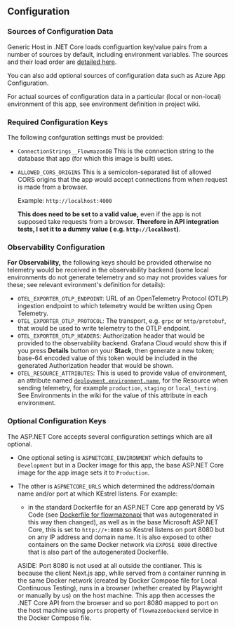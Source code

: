 ## Configuration

### Sources of Configuration Data

Generic Host in .NET Core loads configuartion key/value pairs from a number of sources by default, including environment variables. The sources and their load order are [detailed here](https://learn.microsoft.com/en-us/aspnet/core/fundamentals/configuration/?view=aspnetcore-9.0).

You can also add optional sources of configuration data such as Azure App Configuration.

For actual sources of configuration data in a particular (local or non-local) environment of this app, see environment definition in project wiki.

### Required Configuration Keys

The following confguration settings must be provided:

- `ConnectionStrings__FlowmazonDB`
  This is the connection string to the database that app (for which this image is built) uses.

- `ALLOWED_CORS_ORIGINS`
  This is a semicolon-separated list of allowed CORS origins that the app would accept connections from when request is made from a browser.

  Example: `http://localhost:4000`

  **This does need to be set to a valid value,** even if the app is not supposed take requests from a browser. **Therefore in API integration tests, I set it to a dummy value ( e.g. `http://localhost`)**.

### Observability Configuration

**For Observability,** the following keys should be provided otherwise no telemetry would be received in the observability backend (some local environments do not generate telemetry and so may not provides values for these; see relevant evironment's definition for details):

- `OTEL_EXPORTER_OTLP_ENDPOINT`: URL of an OpenTelemetry Protocol (OTLP) ingestion endpoint to which telemetry would be written using Open Telemetry.
- `OTEL_EXPORTER_OTLP_PROTOCOL`: The transport, e.g. `grpc` or `http/protobuf`, that would be used to write telemetry to the OTLP endpoint.
- `OTEL_EXPORTER_OTLP_HEADERS`: Authorization header that would be provided to the observability backend. Grafana Cloud would show this if you press **Details** button on your **Stack**, then generate a new token; base-64 encoded value of this token would be included in the generated Authorization header that would be shown.
- `OTEL_RESOURCE_ATTRIBUTES`: This is used to provide value of environment, an attribute named [`deployment.environment.name`](https://opentelemetry.io/docs/specs/semconv/resource/deployment-environment/), for the Resource when sending telemetry, for example `production`, `staging` or `local_testing`.
  See Environments in the wiki for the value of this attribute in each environment.

### Optional Configuration Keys

The ASP.NET Core accepts several configuration settings which are all optional.

- One optional seting is `ASPNETCORE_ENVIRONMENT` which defaults to `Development` but in a Docker image for this app, the base ASP.NET Core image for the app image sets it to `Production`.

- The other is `ASPNETCORE_URLS` which determined the address/domain name and/or port at which KEstrel listens. For example:
  - in the standard Dockerfile for an ASP.NET Core app generatd by VS Code (see [Dockerfile for flowmazonapi](../Dockerfile) that was autogenerated in this way then changed), as well as in the base Microsoft ASP.NET Core, this is set to `http://+:8080` so Kestrel listens on port 8080 but on any IP address and domain name. It is also exposed to other containers on the same Docker network via `EXPOSE 8080` directive that is also part of the autogenerated Dockerfile.

  ASIDE: Port 8080 is not used at all outside the contianer. This is because the client Next.js app, while served from a container running in the same Docker network (created by Docker Compose file for Local Continuous Testing), runs in a browser (whether created by Playwright or manually by us) on the host machine. This app then accesses the .NET Core API from the browser and so port 8080 mapped to port on the host machine using `ports` property of `flowmazonbackend` service in the Docker Compose file.

